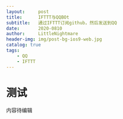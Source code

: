 ```yaml
---
layout:     post
title:      IFTTT与QQBOt
subtitle:   通过IFTTT订阅github，然后发送到QQ
date:       2020-0810
author:     LittleNightmare
header-img: img/post-bg-ios9-web.jpg
catalog: true
tags:
    - QQ
    - IFTTT
---
```

# 测试
内容待编辑